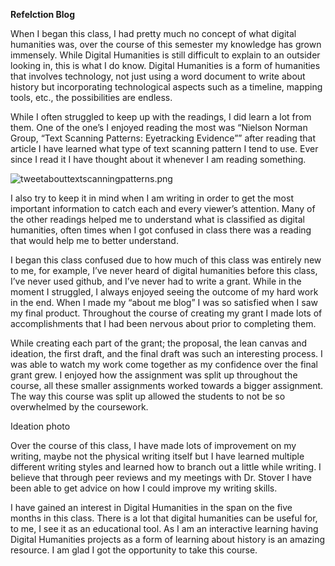 **Refelction Blog**

When I began this class, I had pretty much no concept of what digital humanities was, over the course of this semester my knowledge has grown immensely. While Digital Humanities is still difficult to explain to an outsider looking in, this is what I do know. Digital Humanities is a form of humanities that involves technology, not just using a word document to write about history but incorporating technological aspects such as a timeline, mapping tools, etc., the possibilities are endless.

 

While I often struggled to keep up with the readings, I did learn a lot from them. One of the one’s I enjoyed reading the most was “Nielson Norman Group, “Text Scanning Patterns: Eyetracking Evidence”” after reading that article I have learned what type of text scanning pattern I tend to use. Ever since I read it I have thought about it whenever I am reading something.

![tweetabouttextscanningpatterns.png](https://AnnabelleBlasiol.github.io/annabellesDH350/Images/tweetabouttextscanningpatterns.png)
 

 I also try to keep it in mind when I am writing in order to get the most important information to catch each and every viewer’s attention. Many of the other readings helped me to understand what is classified as digital humanities, often times when I got confused in class there was a reading that would help me to better understand.

 

I began this class confused due to how much of this class was entirely new to me, for example, I’ve never heard of digital humanities before this class, I’ve never used github, and I’ve never had to write a grant. While in the moment I struggled, I always enjoyed seeing the outcome of my hard work in the end. When I made my “about me blog” I was so satisfied when I saw my final product. Throughout the course of creating my grant I made lots of accomplishments that I had been nervous about prior to completing them.

 

While creating each part of the grant; the proposal, the lean canvas and ideation, the first draft, and the final draft was such an interesting process. I was able to watch my work come together as my confidence over the final grant grew. I enjoyed how the assignment was split up throughout the course, all these smaller assignments worked towards a bigger assignment. The way this course was split up allowed the students to not be so overwhelmed by the coursework.

 Ideation photo

Over the course of this class, I have made lots of improvement on my writing, maybe not the physical writing itself but I have learned multiple different writing styles and learned how to branch out a little while writing.  I believe that through peer reviews and my meetings with Dr. Stover I have been able to get advice on how I could improve my writing skills.

 

I have gained an interest in Digital Humanities in the span on the five months in this class. There is a lot that digital humanities can be useful for, to me, I see it as an educational tool. As I am an interactive learning having Digital Humanities projects as a form of learning about history is an amazing resource. I am glad I got the opportunity to take this course.
